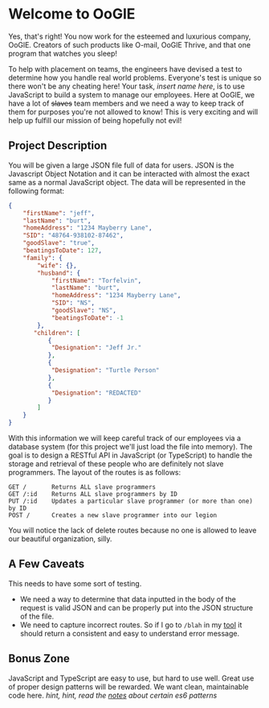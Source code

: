 # Welcome to OoGlE

Yes, that's right! You now work for the esteemed and luxurious company, OoGlE. Creators of such products like O-mail, OoGlE Thrive, and that one program that watches you sleep!

To help with placement on teams, the engineers have devised a test to determine how you handle real world problems. Everyone's test is unique so there won't be any cheating here! Your task, *insert name here*, is to use JavaScript to build a system to manage our employees. Here at OoGlE, we have a lot of ~~slaves~~ team members and we need a way to keep track of them for purposes you're not allowed to know! This is very exciting and will help up fulfill our mission of being hopefully not evil!

## Project Description

You will be given a large JSON file full of data for users. JSON is the Javascript Object Notation and it can be interacted with almost the exact same as a normal JavaScript object. The data will be represented in the following format:

```json
{
    "firstName": "jeff",
    "lastName": "burt",
    "homeAddress": "1234 Mayberry Lane",
    "SID": "48764-938102-87462",
    "goodSlave": "true",
    "beatingsToDate": 127,
    "family": {
        "wife": {},
        "husband": {
            "firstName": "Torfelvin",
            "lastName": "burt",
            "homeAddress": "1234 Mayberry Lane",
            "SID": "NS",
            "goodSlave": "NS",
            "beatingsToDate": -1
        },
       "children": [
           {
            "Designation": "Jeff Jr."
           },
           {
       		"Designation": "Turtle Person"
           },
           {
        	"Designation": "REDACTED"
           }
        ]
    }
}
```

With this information we will keep careful track of our employees via a database system (for this project we'll just load the file into memory). The goal is to design a RESTful API in JavaScript (or TypeScript) to handle the storage and retrieval of these people who are definitely not slave programmers. The layout of the routes is as follows:

```
GET / 		Returns ALL slave programmers
GET /:id 	Returns ALL slave programmers by ID
PUT /:id 	Updates a particular slave programmer (or more than one) by ID
POST /		Creates a new slave programmer into our legion
```
You will notice the lack of delete routes because no one is allowed to leave our beautiful organization, silly.

## A Few Caveats
This needs to have some sort of testing. 
- We need a way to determine that data inputted in the body of the request is valid JSON and can be properly put into the JSON structure of the file.
- We need to capture incorrect routes. So if I go to `/blah` in my [tool](https://www.getpostman.com/) it should return a consistent and easy to understand error message.

## Bonus Zone
JavaScript and TypeScript are easy to use, but hard to use well. Great use of proper design patterns will be rewarded. We want clean, maintainable code here. *hint, hint, read the [notes](https://github.com/jparr721/cs/blob/master/CIS343/javascrpt_proj/javascript.md) about certain es6 patterns* 

